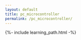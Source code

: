 ```yaml
---
layout: default
title: pc_microcontroller
permalink: /pc_microcontroller/
---
```


{%- include learning_path.html -%}
